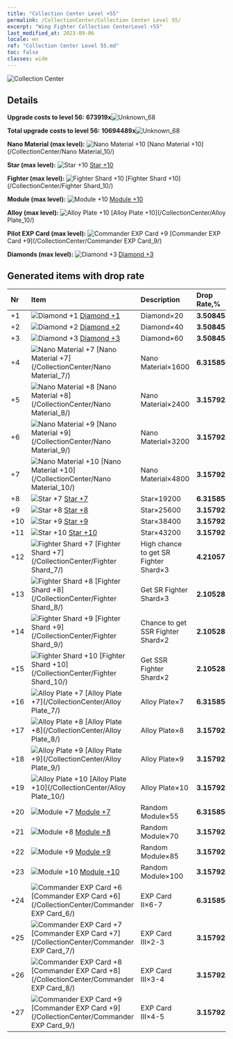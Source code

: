 ```yaml
---
title: "Collection Center Level +55"
permalink: /CollectionCenter/Collection Center Level 55/
excerpt: "Wing Fighter Collection CenterLevel +55"
last_modified_at: 2023-09-06
locale: en
ref: "Collection Center Level 55.md"
toc: false
classes: wide
---
```



  ![Collection Center](/images/bh_img6.png)

## Details

 **Upgrade costs to level 56:** **673919x**![Unknown_68](/images/item/bh_img25_p.png)

 **Total upgrade costs to level 56:** **10694489x**![Unknown_68](/images/item/bh_img25_p.png)

 **Nano Material (max level):** ![Nano Material +10](/images/cc/CC_Nano_Material_6_p.png) [Nano Material +10](/CollectionCenter/Nano Material_10/)

 **Star (max level):** ![Star +10](/images/cc/CC_Star_6_p.png) [Star +10](/CollectionCenter/Star_10/)

 **Fighter (max level):** ![Fighter Shard +10](/images/cc/CC_Fighter_Shard_6_p.png) [Fighter Shard +10](/CollectionCenter/Fighter Shard_10/)

 **Module (max level):** ![Module +10](/images/cc/CC_Module_6_p.png) [Module +10](/CollectionCenter/Module_10/)

 **Alloy (max level):** ![Alloy Plate +10](/images/cc/CC_Alloy_Plate_6_p.png) [Alloy Plate +10](/CollectionCenter/Alloy Plate_10/)

 **Pilot EXP Card (max level):** ![Commander EXP Card +9](/images/cc/CC_Pilot_EXP_Card_6_p.png) [Commander EXP Card +9](/CollectionCenter/Commander EXP Card_9/)

 **Diamonds (max level):** ![Diamond +3](/images/cc/CC_Diamond_3_p.png) [Diamond +3](/CollectionCenter/Diamond_3/)

## Generated items with drop rate

  |  Nr |     Item   |    Description   |  Drop Rate,% |
  |:----|:-----------|:-----------------|:-------------|
  | +1 | ![Diamond +1](/images/cc/CC_Diamond_1_p.png) [Diamond +1](/CollectionCenter/Diamond_1/) | Diamond×20 | **3.508458** |
  | +2 | ![Diamond +2](/images/cc/CC_Diamond_2_p.png) [Diamond +2](/CollectionCenter/Diamond_2/) | Diamond×40 | **3.508458** |
  | +3 | ![Diamond +3](/images/cc/CC_Diamond_3_p.png) [Diamond +3](/CollectionCenter/Diamond_3/) | Diamond×60 | **3.508458** |
  | +4 | ![Nano Material +7](/images/cc/CC_Nano_Material_5_p.png) [Nano Material +7](/CollectionCenter/Nano Material_7/) | Nano Material×1600 | **6.315856** |
  | +5 | ![Nano Material +8](/images/cc/CC_Nano_Material_5_p.png) [Nano Material +8](/CollectionCenter/Nano Material_8/) | Nano Material×2400 | **3.157928** |
  | +6 | ![Nano Material +9](/images/cc/CC_Nano_Material_6_p.png) [Nano Material +9](/CollectionCenter/Nano Material_9/) | Nano Material×3200 | **3.157928** |
  | +7 | ![Nano Material +10](/images/cc/CC_Nano_Material_6_p.png) [Nano Material +10](/CollectionCenter/Nano Material_10/) | Nano Material×4800 | **3.157928** |
  | +8 | ![Star +7](/images/cc/CC_Star_5_p.png) [Star +7](/CollectionCenter/Star_7/) | Star×19200 | **6.315856** |
  | +9 | ![Star +8](/images/cc/CC_Star_5_p.png) [Star +8](/CollectionCenter/Star_8/) | Star×25600 | **3.157928** |
  | +10 | ![Star +9](/images/cc/CC_Star_6_p.png) [Star +9](/CollectionCenter/Star_9/) | Star×38400 | **3.157928** |
  | +11 | ![Star +10](/images/cc/CC_Star_6_p.png) [Star +10](/CollectionCenter/Star_10/) | Star×43200 | **3.157928** |
  | +12 | ![Fighter Shard +7](/images/cc/CC_Fighter_Shard_5_p.png) [Fighter Shard +7](/CollectionCenter/Fighter Shard_7/) | High chance to get SR Fighter Shard×3 | **4.210571** |
  | +13 | ![Fighter Shard +8](/images/cc/CC_Fighter_Shard_5_p.png) [Fighter Shard +8](/CollectionCenter/Fighter Shard_8/) | Get SR Fighter Shard×3 | **2.1052854** |
  | +14 | ![Fighter Shard +9](/images/cc/CC_Fighter_Shard_6_p.png) [Fighter Shard +9](/CollectionCenter/Fighter Shard_9/) | Chance to get SSR Fighter Shard×2 | **2.1052854** |
  | +15 | ![Fighter Shard +10](/images/cc/CC_Fighter_Shard_6_p.png) [Fighter Shard +10](/CollectionCenter/Fighter Shard_10/) | Get SSR Fighter Shard×2 | **2.1052854** |
  | +16 | ![Alloy Plate +7](/images/cc/CC_Alloy_Plate_5_p.png) [Alloy Plate +7](/CollectionCenter/Alloy Plate_7/) | Alloy Plate×7 | **6.315856** |
  | +17 | ![Alloy Plate +8](/images/cc/CC_Alloy_Plate_5_p.png) [Alloy Plate +8](/CollectionCenter/Alloy Plate_8/) | Alloy Plate×8 | **3.157928** |
  | +18 | ![Alloy Plate +9](/images/cc/CC_Alloy_Plate_6_p.png) [Alloy Plate +9](/CollectionCenter/Alloy Plate_9/) | Alloy Plate×9 | **3.157928** |
  | +19 | ![Alloy Plate +10](/images/cc/CC_Alloy_Plate_6_p.png) [Alloy Plate +10](/CollectionCenter/Alloy Plate_10/) | Alloy Plate×10 | **3.157928** |
  | +20 | ![Module +7](/images/cc/CC_Module_5_p.png) [Module +7](/CollectionCenter/Module_7/) | Random Module×55 | **6.315856** |
  | +21 | ![Module +8](/images/cc/CC_Module_5_p.png) [Module +8](/CollectionCenter/Module_8/) | Random Module×70 | **3.157928** |
  | +22 | ![Module +9](/images/cc/CC_Module_6_p.png) [Module +9](/CollectionCenter/Module_9/) | Random Module×85 | **3.157928** |
  | +23 | ![Module +10](/images/cc/CC_Module_6_p.png) [Module +10](/CollectionCenter/Module_10/) | Random Module×100 | **3.157928** |
  | +24 | ![Commander EXP Card +6](/images/cc/CC_Pilot_EXP_Card_5_p.png) [Commander EXP Card +6](/CollectionCenter/Commander EXP Card_6/) | EXP Card II×6-7 | **6.315856** |
  | +25 | ![Commander EXP Card +7](/images/cc/CC_Pilot_EXP_Card_5_p.png) [Commander EXP Card +7](/CollectionCenter/Commander EXP Card_7/) | EXP Card III×2-3 | **3.157928** |
  | +26 | ![Commander EXP Card +8](/images/cc/CC_Pilot_EXP_Card_5_p.png) [Commander EXP Card +8](/CollectionCenter/Commander EXP Card_8/) | EXP Card III×3-4 | **3.157928** |
  | +27 | ![Commander EXP Card +9](/images/cc/CC_Pilot_EXP_Card_6_p.png) [Commander EXP Card +9](/CollectionCenter/Commander EXP Card_9/) | EXP Card III×4-5 | **3.157928** |


